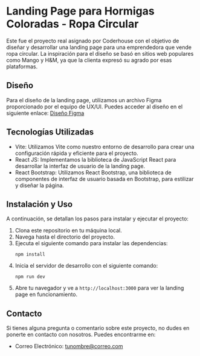 # Landing Page para Hormigas Coloradas - Ropa Circular

Este fue el proyecto real asignado por Coderhouse con el objetivo de diseñar y desarrollar una landing page para una emprendedora que vende ropa circular. La inspiración para el diseño se basó en sitios web populares como Mango y H&M, ya que la clienta expresó su agrado por esas plataformas.

## Diseño

Para el diseño de la landing page, utilizamos un archivo Figma proporcionado por el equipo de UX/UI. Puedes acceder al diseño en el siguiente enlace: [Diseño Figma](https://www.figma.com/file/fc3mbMhzUz6sYjcRlsSzbF/Hormigas-Coloradas-WEB?type=design&node-id=5-6&mode=design&t=6ehxLjyMwHvSAuhO-0)

## Tecnologías Utilizadas

- Vite: Utilizamos Vite como nuestro entorno de desarrollo para crear una configuración rápida y eficiente para el proyecto.
- React JS: Implementamos la biblioteca de JavaScript React para desarrollar la interfaz de usuario de la landing page.
- React Bootstrap: Utilizamos React Bootstrap, una biblioteca de componentes de interfaz de usuario basada en Bootstrap, para estilizar y diseñar la página.

## Instalación y Uso

A continuación, se detallan los pasos para instalar y ejecutar el proyecto:

1. Clona este repositorio en tu máquina local.
2. Navega hasta el directorio del proyecto.
3. Ejecuta el siguiente comando para instalar las dependencias:
   ```
   npm install
   ```
4. Inicia el servidor de desarrollo con el siguiente comando:
   ```
   npm run dev
   ```
5. Abre tu navegador y ve a `http://localhost:3000` para ver la landing page en funcionamiento.

## Contacto

Si tienes alguna pregunta o comentario sobre este proyecto, no dudes en ponerte en contacto con nosotros. Puedes encontrarme en:

- Correo Electrónico: [tunombre@correo.com](mailto:alexszer1986@gmail.com)

